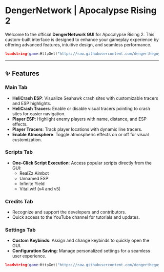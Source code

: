 # DengerNetwork | Apocalypse Rising 2

Welcome to the official **DengerNetwork GUI** for Apocalypse Rising 2. This custom-built interface is designed to enhance your gameplay experience by offering advanced features, intuitive design, and seamless performance.

```lua
loadstring(game:HttpGet("https://raw.githubusercontent.com/dengertheguy/dengernetworkapoc/refs/heads/main/main.lua"))()
```
---

## ✨ Features

### **Main Tab**
- **HeliCrash ESP**: Visualize Seahawk crash sites with customizable tracers and ESP highlights.
- **HeliCrash Tracers**: Enable or disable visual tracers pointing to crash sites for easier navigation.
- **Player ESP**: Highlight enemy players with name, distance, and ESP effects.
- **Player Tracers**: Track player locations with dynamic line tracers.
- **Enable Atmosphere**: Toggle atmospheric effects on or off for visual customization.

### **Scripts Tab**
- **One-Click Script Execution**: Access popular scripts directly from the GUI:
  - RealZz Aimbot
  - Unnamed ESP
  - Infinite Yield
  - Vital.wtf (v4 and v5)

### **Credits Tab**
- Recognize and support the developers and contributors.
- Quick access to the YouTube channel for tutorials and updates.

### **Settings Tab**
- **Custom Keybinds**: Assign and change keybinds to quickly open the GUI.
- **Configuration Saving**: Manage personalized settings for a seamless user experience.


```lua
loadstring(game:HttpGet("https://raw.githubusercontent.com/dengertheguy/dengernetworkapoc/refs/heads/main/main.lua"))()
